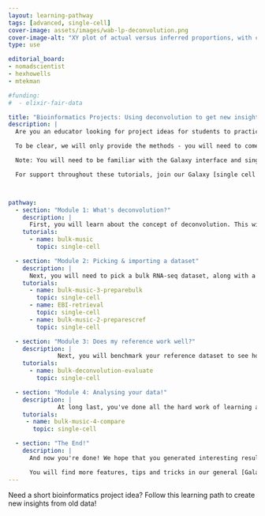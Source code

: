 ```yaml
---
layout: learning-pathway
tags: [advanced, single-cell]
cover-image: assets/images/wab-lp-deconvolution.png
cover-image-alt: "XY plot of actual versus inferred proportions, with coloured dots representing clusters and largely falling in a 1-1 slope"
type: use

editorial_board:
- nomadscientist
- hexhowells
- mtekman

#funding:
#  - elixir-fair-data

title: "Bioinformatics Projects: Using deconvolution to get new insights from old bulk RNA-seq data"
description: |
  Are you an educator looking for project ideas for students to practice independent enquiry and research skills? Are you a student looking for a project idea? Look no more - here, you will find a learning pathway of tutorials that can guide you through the skills to find old data and transform it into new results!

  To be clear, we will only provide the methods - you will need to come up with your own research question by exploring the literature and available public datasets, apply these analyses, and interpret the results. Your research question will take the form of, **"How does `variable X` impact the cell type proportions in `issue/sample/organism Y`?"**

  Note: You will need to be familiar with the Galaxy interface and single-cell RNA-seq analysis in general to follow this Learning Pathway. You can do so by completing the [Introduction to single-cell analysis learning pathway]({% link learning-pathways/intro_single_cell.md %}). It would be a bonus to also complete the [Beyond single cell learning pathway]({% link learning-pathways/beyond_single_cell.md %}) to reinforce that knowledge.

  For support throughout these tutorials, join our Galaxy [single cell chat group on Matrix](https://matrix.to/#/#Galaxy-Training-Network_galaxy-single-cell:gitter.im) to ask questions!



pathway:
  - section: "Module 1: What's deconvolution?"
    description: |
      First, you will learn about the concept of deconvolution. This will help you formulate your question and identify datasets next.
    tutorials:
      - name: bulk-music
        topic: single-cell

  - section: "Module 2: Picking & importing a dataset"
    description: |
      Next, you will need to pick a bulk RNA-seq dataset, along with a corresponding single-cell dataset as a reference to perform deconvolution. You will need to then transform these datasets into ESet objects. We have set up these tutorials to work with datasets from the European Bioinformatics Institute, because these are carefully curated and work with our workflows. You can try others, but you may experience challenges.
    tutorials:
      - name: bulk-music-3-preparebulk
        topic: single-cell
      - name: EBI-retrieval
        topic: single-cell
      - name: bulk-music-2-preparescref
        topic: single-cell

  - section: "Module 3: Does my reference work well?"
    description: |
              Next, you will benchmark your reference dataset to see how accurate it is at inferring proportions. If it does not work well, you may need to pick a different dataset and try again!
    tutorials:
      - name: bulk-deconvolution-evaluate
        topic: single-cell

  - section: "Module 4: Analysing your data!"
    description: |
              At long last, you've done all the hard work of learning about deconvolution, picking your datasets, reformatting them for use, and making sure your reference is of a high quality. You can now finally infer cell proportions from your bulk RNA-seq samples, and compare them across a variable of interest!
    tutorials:
     - name: bulk-music-4-compare
       topic: single-cell

  - section: "The End!"
    description: |
      And now you're done! We hope that you generated interesting results that you are able to write up in a fantastic project. We would love to hear from you if you have! Contact us via our Galaxy [single cell chat group on Matrix](https://matrix.to/#/#Galaxy-Training-Network_galaxy-single-cell:gitter.im). Alternatively, if you prefer Slack, join the [GTN's Slack workspace](https://gxy.io/gtn-slack) and message our #single-cell-users channel.

      You will find more features, tips and tricks in our general [Galaxy Single-cell Training page](/training-material/topics/single-cell/index.html).
---
```


Need a short bioinformatics project idea? Follow this learning path to create new insights from old data!
